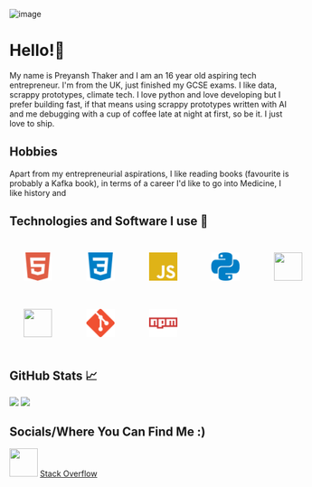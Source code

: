 
![image](https://user-images.githubusercontent.com/81478765/116978556-c510b380-acbb-11eb-8cec-75e0e7bc2ac4.png)

<h1>Hello!👋</h1>
My name is Preyansh Thaker and I am an 16 year old aspiring tech entrepreneur. I'm from the UK, just finished my GCSE exams. I like data, scrappy prototypes, climate tech. I love python and love developing but I prefer building fast, if that means using scrappy prototypes written with AI and me debugging with a cup of coffee late at night at first, so be it. I just love to ship.
<h2>Hobbies</h2>
Apart from my entrepreneurial aspirations, I like reading books (favourite is probably a Kafka book), in terms of a career I'd like to go into Medicine, I like history and 
<h2>Technologies and Software I use 🔧</h2> 
<div class="skill-wrapper" style="
    width: 100%;
    display: grid;
    grid-template-columns: repeat(auto-fit, minmax(50px, 1fr));
    grid-gap: 50px;
    padding: 25px;
    max-width: 800px;
    margin: auto;">
<img src="https://github.com/Steffan153/Steffan153/raw/main/icons/html5.svg" height=50px width=50px>
<img src="https://github.com/Steffan153/Steffan153/raw/main/icons/css3.svg" height=50px width=50px>
<img src="https://github.com/Steffan153/Steffan153/raw/main/icons/javascript.svg" height=50px width=50px>
<img src="https://github.com/Steffan153/Steffan153/raw/main/icons/python.svg" height=50px width=50px>
<img src="https://upload.wikimedia.org/wikipedia/commons/thumb/b/b2/Repl.it_logo.svg/440px-Repl.it_logo.svg.png" height=50px width=50px>
<img src="https://upload.wikimedia.org/wikipedia/commons/0/0d/C_Sharp_wordmark.svg" height=50px width=50px>
<img src="https://github.com/Steffan153/Steffan153/raw/main/icons/git.svg" height=50px width=50px>
<img src="https://github.com/Steffan153/Steffan153/raw/main/icons/npm.svg" height=50px width=50px>
</div>
<h2>GitHub Stats 📈</h2>
<img src="https://github-readme-stats.vercel.app/api?username=PreyZerThaker&show_icons=true&count_private=true&theme=vue-dark">
<img src="https://github-readme-stats.vercel.app/api/top-langs/?username=PreyZerThaker&theme=vue-dark">
<h2>Socials/Where You Can Find Me :)</h2>
<img src="https://upload.wikimedia.org/wikipedia/commons/e/ef/Stack_Overflow_icon.svg" height=50px width=50px> <a href=https://stackoverflow.com/users/15539708/preyansh0605>Stack Overflow</a>




